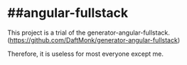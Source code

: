 ##angular-fullstack
=================
This project is a trial of the generator-angular-fullstack.(https://github.com/DaftMonk/generator-angular-fullstack)

Therefore, it is useless for most everyone except me.
